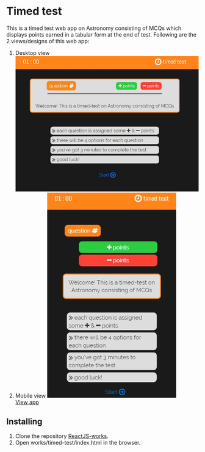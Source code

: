 # Timed test

This is a timed test web app on Astronomy consisting of MCQs which displays points earned in a tabular form at the end of test. Following are the 2 views/designs of this web app:

1. Desktop view
![desktop view](images/index-desktop.JPG) <br />
2. Mobile view
![desktop view](images/index-mobile.JPG) <br />
[View app](https://apooravc.github.io/ReactJS-works/works/timed-test/index.html)

## Installing

1. Clone the repository [ReactJS-works](https://github.com/apooravc/ReactJS-works).
2. Open works/timed-test/index.html in the browser.


